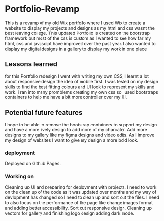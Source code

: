 # Portfolio-Revamp
This is a revamp of my old Wix portfoilo where I used Wix to create a website to display my projects and designs as my html and css wasnt the best leaving college.
This updated Portfolio is created on the bootstrap framework but most of the css is custom as I wanted to see how far my html, css and javascipt have improved over the past year.
I also wanted to display my digital designs in a gallery to display my work in one place

## Lessons learned
for this Portfolio redesign I went with writing my own CSS, I learnt a lot about responsive design the idea of mobile first. 
I was tested on my design skills to find the best fitting colours and UI look to represent my skills and work.
i ran into many promblems creating my own css so i used bootstraps containers to help me have a bit more controller over my UI.


## Potential future features
I hope to be able to remove the bootstrap containers to support my design and have a more lively design to add more of my charcater.
Add more designs to my gallery like my figma designs and video edits.
As I improve my design of websites I want to give my design a more bold look.

### deployment
Deployed on Github Pages.

### Working on
Cleaning up UI and preparing for deployment with projects. 
I need to work on the clean up of the code as it was updated over months and my way of devlopment has changed so I need to clean up and sort out the files.
I need to also focus on the performance of the page like change images format and adding better accessibility. 
Sort out responsive design.
Cleaning up vectors for gallery and finishing logo design
adding dark mode. 

